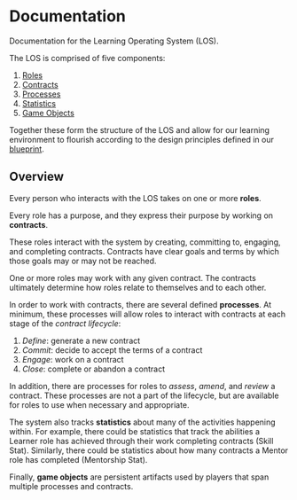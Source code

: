 # Documentation

Documentation for the Learning Operating System (LOS).

The LOS is comprised of five components:

1. [Roles](roles.md)
2. [Contracts](contracts.md)
3. [Processes](processes.md)
4. [Statistics](statistics.md)
5. [Game Objects](game-objects.md)

Together these form the structure of the LOS and allow for our learning environment to flourish according to the design principles defined in our [blueprint](../blueprint/principles.md).

## Overview

Every person who interacts with the LOS takes on one or more **roles**.

Every role has a purpose, and they express their purpose by working on **contracts**.

These roles interact with the system by creating, committing to, engaging, and completing contracts. Contracts have clear goals and terms by which those goals may or may not be reached.

One or more roles may work with any given contract. The contracts ultimately determine how roles relate to themselves and to each other.

In order to work with contracts, there are several defined **processes**. At minimum, these processes will allow roles to interact with contracts at each stage of the _contract lifecycle_:

1. _Define_: generate a new contract
1. _Commit_: decide to accept the terms of a contract
1. _Engage_: work on a contract
1. _Close_: complete or abandon a contract

In addition, there are processes for roles to _assess_, _amend_, and _review_ a contract. These processes are not a part of the lifecycle, but are available for roles to use when necessary and appropriate.

The system also tracks **statistics** about many of the activities happening within. For example, there could be statistics that track the abilities a Learner role has achieved through their work completing contracts (Skill Stat). Similarly, there could be statistics about how many contracts a Mentor role has completed (Mentorship Stat).

Finally, **game objects** are persistent artifacts used by players that span multiple processes and contracts. 

